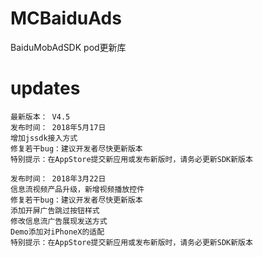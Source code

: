 # MCBaiduAds
BaiduMobAdSDK pod更新库

# updates

```text
最新版本： V4.5
发布时间： 2018年5月17日
增加jssdk接入方式
修复若干bug：建议开发者尽快更新版本
特别提示：在AppStore提交新应用或发布新版时，请务必更新SDK新版本
```

```text
发布时间： 2018年3月22日
信息流视频产品升级，新增视频播放控件
修复若干bug：建议开发者尽快更新版本
添加开屏广告跳过按钮样式
修改信息流广告展现发送方式
Demo添加对iPhoneX的适配
特别提示：在AppStore提交新应用或发布新版时，请务必更新SDK新版本

```
